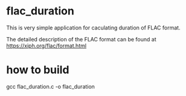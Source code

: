 # flac_duration

This is very simple application for caculating duration of FLAC format.

The detailed description of the FLAC format can be found at https://xiph.org/flac/format.html

# how to build
gcc flac_duration.c -o flac_duration


